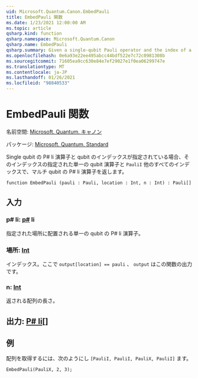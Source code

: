 ```yaml
---
uid: Microsoft.Quantum.Canon.EmbedPauli
title: EmbedPauli 関数
ms.date: 1/23/2021 12:00:00 AM
ms.topic: article
qsharp.kind: function
qsharp.namespace: Microsoft.Quantum.Canon
qsharp.name: EmbedPauli
qsharp.summary: Given a single-qubit Pauli operator and the index of a qubit, returns a multi-qubit Pauli operator with the given single-qubit operator at that index and `PauliI` at every other index.
ms.openlocfilehash: 0e6a93e22ee495abcc44bdf522e7c72c0981308b
ms.sourcegitcommit: 71605ea9cc630e84e7ef29027e1f0ea06299747e
ms.translationtype: MT
ms.contentlocale: ja-JP
ms.lasthandoff: 01/26/2021
ms.locfileid: "98840533"
---
```

# <a name="embedpauli-function"></a>EmbedPauli 関数

名前空間: [Microsoft. Quantum. キャノン](xref:Microsoft.Quantum.Canon)

パッケージ: [Microsoft. Quantum. Standard](https://nuget.org/packages/Microsoft.Quantum.Standard)


Single qubit の P# li 演算子と qubit のインデックスが指定されている場合、そのインデックスの指定された単一の qubit 演算子と `PauliI` 他のすべてのインデックスで、マルチ qubit の P# li 演算子を返します。

```qsharp
function EmbedPauli (pauli : Pauli, location : Int, n : Int) : Pauli[]
```


## <a name="input"></a>入力

### <a name="pauli--pauli"></a>p# li: [p#](xref:microsoft.quantum.lang-ref.pauli) li

指定された場所に配置される単一の qubit の P# li 演算子。


### <a name="location--int"></a>場所: [Int](xref:microsoft.quantum.lang-ref.int)

インデックス。ここで `output[location] == pauli` 、 `output` はこの関数の出力です。


### <a name="n--int"></a>n: [Int](xref:microsoft.quantum.lang-ref.int)

返される配列の長さ。



## <a name="output--pauli"></a>出力: [P# li](xref:microsoft.quantum.lang-ref.pauli)[]



## <a name="example"></a>例

配列を取得するには、次のようにし `[PauliI, PauliI, PauliX, PauliI]` ます。

```qsharp
EmbedPauli(PauliX, 2, 3);
```